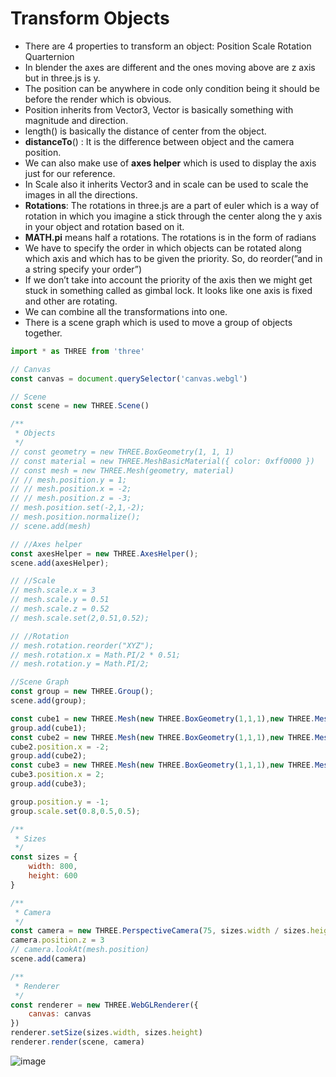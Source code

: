 # Transform Objects

- There are 4 properties to transform an object:
Position
Scale
Rotation 
Quarternion
- In blender the axes are different and the ones moving above are z axis but in three.js is y.
- The position can be anywhere in code only condition being it should be before the render which is obvious.
- Position inherits from Vector3, Vector is basically something with magnitude and direction.
- length() is basically the distance of center from the object.
- **distanceTo**() : It is the difference between object and the camera position.
- We can also make use of **axes helper** which is used to display the axis just for our reference.
- In Scale also it inherits Vector3 and in scale can be used to scale the images in all the directions.
- **Rotations**: The rotations in three.js are a part of euler which is a way of rotation in which you imagine a stick through the center along the y axis in your object and rotation based on it.
- **MATH.pi** means half a rotations. The rotations is in the form of radians
- We have to specify the order in which objects can be rotated along which axis and which has to be given the priority. So, do reorder(”and in a string specify your order”)
- If we don’t take into account the priority of the axis then we might get stuck in something called as gimbal lock. It looks like one axis is fixed and other are rotating.
- We can combine all the transformations into one.
- There is a scene graph which is used to move a group of objects together.

```jsx
import * as THREE from 'three'

// Canvas
const canvas = document.querySelector('canvas.webgl')

// Scene
const scene = new THREE.Scene() 

/**
 * Objects
 */
// const geometry = new THREE.BoxGeometry(1, 1, 1)
// const material = new THREE.MeshBasicMaterial({ color: 0xff0000 })
// const mesh = new THREE.Mesh(geometry, material)
// // mesh.position.y = 1;
// // mesh.position.x = -2;
// // mesh.position.z = -3;
// mesh.position.set(-2,1,-2);
// mesh.position.normalize();
// scene.add(mesh)

// //Axes helper
const axesHelper = new THREE.AxesHelper();
scene.add(axesHelper);

// //Scale
// mesh.scale.x = 3
// mesh.scale.y = 0.51
// mesh.scale.z = 0.52
// mesh.scale.set(2,0.51,0.52);

// //Rotation
// mesh.rotation.reorder("XYZ");
// mesh.rotation.x = Math.PI/2 * 0.51;
// mesh.rotation.y = Math.PI/2;

//Scene Graph
const group = new THREE.Group();
scene.add(group);

const cube1 = new THREE.Mesh(new THREE.BoxGeometry(1,1,1),new THREE.MeshBasicMaterial({color:"red"}));
group.add(cube1);
const cube2 = new THREE.Mesh(new THREE.BoxGeometry(1,1,1),new THREE.MeshBasicMaterial({color:"yellow"}));
cube2.position.x = -2;
group.add(cube2);
const cube3 = new THREE.Mesh(new THREE.BoxGeometry(1,1,1),new THREE.MeshBasicMaterial({color:"green"}));
cube3.position.x = 2;
group.add(cube3);

group.position.y = -1;
group.scale.set(0.8,0.5,0.5);

/**
 * Sizes
 */
const sizes = {
    width: 800,
    height: 600
}

/**
 * Camera
 */
const camera = new THREE.PerspectiveCamera(75, sizes.width / sizes.height)
camera.position.z = 3
// camera.lookAt(mesh.position)
scene.add(camera)

/**
 * Renderer
 */
const renderer = new THREE.WebGLRenderer({
    canvas: canvas
})
renderer.setSize(sizes.width, sizes.height)
renderer.render(scene, camera)
```
![image](https://github.com/DvbyDt/Learning-Three.js/assets/68496657/e02c70a8-3959-44e9-abda-0e6a6040b7bc)
